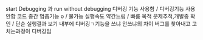 start Debugging 과 run without debugging 
디버깅 기능 사용함  /  디버깅기능 사용 안함
코드 중간 멈춤기능 o  /  불가능
실행속도 약간느림   /   빠름
목적  문제추적,개발중 확인 /  단순 실행결과 보기
내부에 디버깅ㄱ기능을 쓰냐 안쓰냐의 차이
 버그를 찾아내고 고치는과정이 디버깅임

